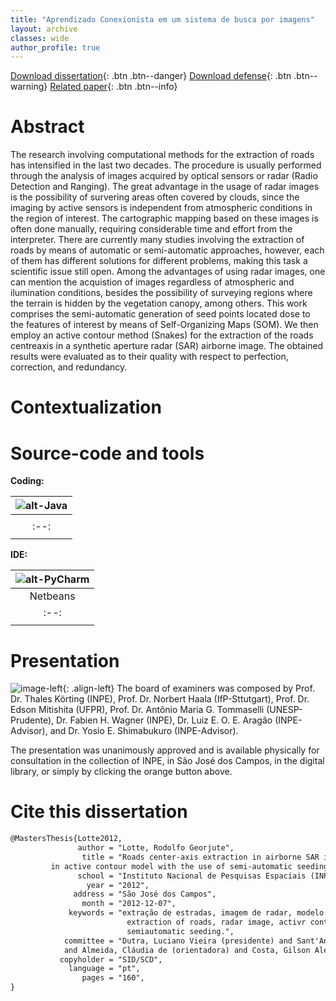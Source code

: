 ```yaml
---
title: "Aprendizado Conexionista em um sistema de busca por imagens"
layout: archive
classes: wide
author_profile: true
---
```


[<i class='fas fa-file-download'></i> Download dissertation](http://mtc-m16d.sid.inpe.br/col/sid.inpe.br/mtc-m19/2012/11.23.12.22/doc/publicacao.pdf){: .btn .btn--danger}
[<i class='fas fa-file-download'></i> Download defense](https://www.dropbox.com/s/t64tx0qsqzoq9hn/defense.pdf){: .btn .btn--warning}
[<i class='fas fa-file-download'></i> Related paper]({{site.baseurl}}/assets/files/publications/isprs-2013/isprs-2013.pdf){: .btn .btn--info}

Abstract
======
<h-abstract>The research involving computational methods for the extraction of roads has intensified in the last  two decades. The procedure is usually performed through the analysis of images acquired by optical sensors or radar (Radio Detection and Ranging). The great advantage in the usage of radar images is the possibility of survering areas often covered by  clouds, since the imaging by active sensors is independent from atmospheric conditions in the region of interest. The cartographic mapping based on these images is often done manually, requiring  considerable time and effort from the interpreter. There are  currently many studies involving the extraction of roads by means  of automatic or semi-automatic approaches, however, each of them has different solutions for different problems, making this task a scientific issue still open. Among the advantages of using radar images, one can mention the acquistion of images regardless of atmospheric and ilumination conditions, besides the possibility of surveying regions where the terrain is hidden by the vegetation canopy, among others. This work comprises the semi-automatic generation of seed points located dose to the features of interest by means of Self-Organizing Maps (SOM). We then employ an active contour method (Snakes) for the extraction of the roads centreaxis in a synthetic aperture radar (SAR) airborne image. The obtained  results were evaluated as to their quality with respect to  perfection, correction, and redundancy.</h-abstract>

Contextualization
======

Source-code and tools
======
**Coding:**

| ![alt-Java]({{site.baseurl}}/assets/images/logo/same-dim/java.png?style=centerme) |
|:--:|
| | Java |
|:--:|
|<i class="fa fa-ellipsis-h" style="color:red"></i><i class="fa fa-ellipsis-h" style="color:#454D5B"></i><i class="fa fa-ellipsis-h" style="color:#454D5B"></i><i class="fa fa-ellipsis-h" style="color:#454D5B"></i><i class="fa fa-ellipsis-h" style="color:#454D5B"></i>|

**IDE:**

| ![alt-PyCharm]({{site.baseurl}}/assets/images/logo/same-dim/netbeans.png?style=centerme) | 
|:--:|
| Netbeans |
|:--:|:--:|
| <i class="fa fa-ellipsis-h" style="color:red"></i><i class="fa fa-ellipsis-h" style="color:#454D5B"></i><i class="fa fa-ellipsis-h" style="color:#454D5B"></i><i class="fa fa-ellipsis-h" style="color:#454D5B"></i><i class="fa fa-ellipsis-h" style="color:#454D5B"></i>|

Presentation
======
![image-left]({{site.baseurl}}/assets/images/master/defense.png){: .align-left} The board of examiners was composed by Prof. Dr. Thales Körting (INPE), Prof. Dr. Norbert Haala (IfP-Sttutgart), Prof. Dr. Edson Mitishita (UFPR), Prof. Dr. Antônio Maria G. Tommaselli (UNESP-Prudente), Dr. Fabien H. Wagner (INPE), Dr. Luiz E. O. E. Aragão (INPE-Advisor), and Dr. Yosio E. Shimabukuro (INPE-Advisor).

The presentation was unanimously approved and is available physically for consultation in the collection of INPE, in São José dos Campos, in the digital library, or simply by clicking the orange button above. 

Cite this dissertation
======

```latex
@MastersThesis{Lotte2012,
               author = "Lotte, Rodolfo Georjute",
                title = "Roads center-axis extraction in airborne SAR images: an approach based 
         in active contour model with the use of semi-automatic seeding",
               school = "Instituto Nacional de Pesquisas Espaciais (INPE)",
                 year = "2012",
              address = "São José dos Campos",
                month = "2012-12-07",
             keywords = "extração de estradas, imagem de radar, modelo de contorno ativo, semeação semiautomática,
                          extraction of roads, radar image, activr contour method,
                          semiautomatic seeding.",
            committee = "Dutra, Luciano Vieira (presidente) and Sant'Anna, Sidnei João Siqueira (orientador) 
            and Almeida, Cláudia de (orientadora) and Costa, Gilson Alexandre Ostwald Pedro",
           copyholder = "SID/SCD",         
             language = "pt",
                pages = "160",
}
```
